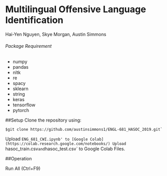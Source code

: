 # Multilingual Offensive Language Identification
Hai-Yen Nguyen, Skye Morgan, Austin Simmons

###### Package Requirement
* numpy
* pandas
* nltk
* re
* spacy
* sklearn
* string
* keras
* tensorflow
* pytorch

##Setup
Clone the repository using:

```
$git clone https://github.com/austinsimmons1/ENGL-681_HASOC_2019.git` 
```

Upload `ENG_681_CWI.ipynb' to [Google Colab](https://colab.research.google.com/notebooks/)
Upload `hasoc_train.csv` and `hasoc_test.csv` to Google Colab Files.


##Operation

Run All (Ctrl+F9) 

